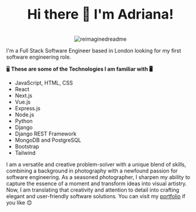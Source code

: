 <p align="center" style="font-size:36px;">
  <strong>Hi there 👋 I'm Adriana!</strong>
</p>

<p align="center">
  <img src="https://myreadme.vercel.app/api/embed/AdrianaIaffa?panels=userstatistics,toprepositories,toplanguages,commitgraph" alt="reimaginedreadme" />
</p>

I'm a Full Stack Software Engineer based in London looking for my first software engineering role.

🖥️ **These are some of the Technologies I am familiar with 🖥️**

- JavaScript, HTML, CSS
- React
- Next.js
- Vue.js
- Express.js
- Node.js
- Python
- Django
- Django REST Framework
- MongoDB and PostgreSQL
- Bootstrap
- Tailwind

I am a versatile and creative problem-solver with a unique blend of skills, combining a background in photography with a newfound passion for software engineering. As a seasoned photographer, I sharpen my ability to capture the essence of a moment and transform ideas into visual artistry. Now, I am translating that creativity and attention to detail into crafting elegant and user-friendly software solutions.
You can visit my [portfolio](https://adrianaiaffa.github.io/updated-portfolio/) if you like 😊
<!--
**AdrianaIaffa/AdrianaIaffa** is a ✨ _special_ ✨ repository because its `README.md` (this file) appears on your GitHub profile.

Here are some ideas to get you started:

- 🔭 I’m currently working on ...
- 🌱 I’m currently learning ...
- 👯 I’m looking to collaborate on ...
- 🤔 I’m looking for help with ...
- 💬 Ask me about ...
- 📫 How to reach me: ...
- 😄 Pronouns: ...
- ⚡ Fun fact: ...
-->

